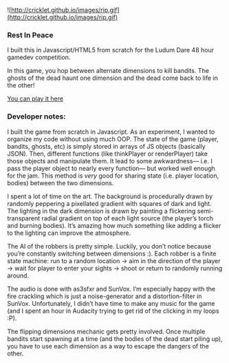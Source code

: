 ![http://cricklet.github.io/images/rip.gif](http://cricklet.github.io/images/rip.gif)

### Rest In Peace

I built this in Javascript/HTML5 from scratch for the Ludum Dare 48 hour gamedev competition.

In this game, you hop between alternate dimensions to kill bandits. The ghosts of the dead haunt one dimension and the dead come back to life in the other!

[You can play it here](https://dl.dropboxusercontent.com/u/43674030/ludlum/index.html)

### Developer notes:

I built the game from scratch in Javascript. As an experiment, I wanted to organize my code without using much OOP. The state of the game (player, bandits, ghosts, etc) is simply stored in arrays of JS objects (basically JSON). Then, different functions (like thinkPlayer or renderPlayer) take those objects and manipulate them. It lead to some awkwardness— i.e. I pass the player object to nearly every function— but worked well enough for the jam. This method is *very* good for sharing state (i.e. player location, bodies) between the two dimensions.

I spent a lot of time on the art. The background is procedurally drawn by randomly peppering a pixellated gradient with squares of dark and light. The lighting in the dark dimension is drawn by painting a flickering semi-transparent radial gradient on top of each light source (the player’s torch and burning bodies). It’s amazing how much something like adding a flicker to the lighting can improve the atmosphere.

The AI of the robbers is pretty simple. Luckily, you don’t notice because you’re constantly switching between dimensions :). Each robber is a finite state machine: run to a random location -> aim in the direction of the player -> wait for player to enter your sights -> shoot or return to randomly running around.

The audio is done with as3sfxr and SunVox. I’m especially happy with the fire crackling which is just a noise-generator and a distortion-filter in SunVox. Unfortunately, I didn’t have time to make any music for the game (and I spent an hour in Audacity trying to get rid of the clicking in my loops :P).

The flipping dimensions mechanic gets pretty involved. Once multiple bandits start spawning at a time (and the bodies of the dead start piling up), you have to use each dimension as a way to escape the dangers of the other.
